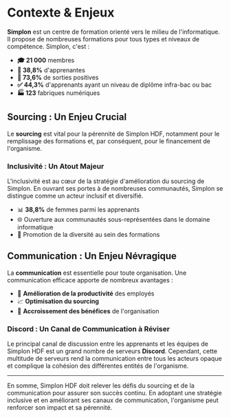 # Contexte & Enjeux

**Simplon** est un centre de formation orienté vers le milieu de l'informatique. Il propose de nombreuses formations pour tous types et niveaux de compétence. Simplon, c'est :

- **🎓 21 000** membres
- **👩 38,8%** d'apprenantes
- **📜 73,6%** de sorties positives
- **✅ 44,3%** d'apprenants ayant un niveau de diplôme infra-bac ou bac
- **🏭 123** fabriques numériques

## Sourcing : Un Enjeu Crucial

Le **sourcing** est vital pour la pérennité de Simplon HDF, notamment pour le remplissage des formations et, par conséquent, pour le financement de l'organisme.

### Inclusivité : Un Atout Majeur

L'inclusivité est au cœur de la stratégie d'amélioration du sourcing de Simplon. En ouvrant ses portes à de nombreuses communautés, Simplon se distingue comme un acteur inclusif et diversifié.

- 📊 **38,8%** de femmes parmi les apprenants
- 🌐 Ouverture aux communautés sous-représentées dans le domaine informatique
- 🤝 Promotion de la diversité au sein des formations

## Communication : Un Enjeu Névragique

La **communication** est essentielle pour toute organisation. Une communication efficace apporte de nombreux avantages :

- 🚀 **Amélioration de la productivité** des employés
- 📈 **Optimisation du sourcing**
- 💼 **Accroissement des bénéfices** de l'organisation

### Discord : Un Canal de Communication à Réviser

Le principal canal de discussion entre les apprenants et les équipes de Simplon HDF est un grand nombre de serveurs **Discord**. Cependant, cette multitude de serveurs rend la communication entre tous les acteurs opaque et complique la cohésion des différentes entités de l'organisme.

---

En somme, Simplon HDF doit relever les défis du sourcing et de la communication pour assurer son succès continu. En adoptant une stratégie inclusive et en améliorant ses canaux de communication, l'organisme peut renforcer son impact et sa pérennité.
